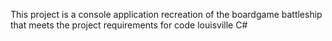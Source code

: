 This project is a console application recreation of the boardgame battleship that meets the project requirements for code louisville C#